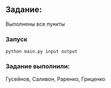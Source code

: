 ## Задание:
Выполнены все пункты
### Запуск
```python main.py input output```
### Задание выполнили:
Гусейнов, Саливон, Раренко, Гриценко
